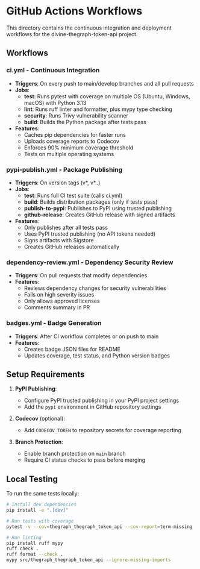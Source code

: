 # GitHub Actions Workflows

This directory contains the continuous integration and deployment workflows for the divine-thegraph-token-api project.

## Workflows

### ci.yml - Continuous Integration
- **Triggers**: On every push to main/develop branches and all pull requests
- **Jobs**:
  - **test**: Runs pytest with coverage on multiple OS (Ubuntu, Windows, macOS) with Python 3.13
  - **lint**: Runs ruff linter and formatter, plus mypy type checking
  - **security**: Runs Trivy vulnerability scanner
  - **build**: Builds the Python package after tests pass
- **Features**:
  - Caches pip dependencies for faster runs
  - Uploads coverage reports to Codecov
  - Enforces 90% minimum coverage threshold
  - Tests on multiple operating systems

### pypi-publish.yml - Package Publishing
- **Triggers**: On version tags (v*, v*.*.*)
- **Jobs**:
  - **test**: Runs full CI test suite (calls ci.yml)
  - **build**: Builds distribution packages (only if tests pass)
  - **publish-to-pypi**: Publishes to PyPI using trusted publishing
  - **github-release**: Creates GitHub release with signed artifacts
- **Features**:
  - Only publishes after all tests pass
  - Uses PyPI trusted publishing (no API tokens needed)
  - Signs artifacts with Sigstore
  - Creates GitHub releases automatically

### dependency-review.yml - Dependency Security Review
- **Triggers**: On pull requests that modify dependencies
- **Features**:
  - Reviews dependency changes for security vulnerabilities
  - Fails on high severity issues
  - Only allows approved licenses
  - Comments summary in PR

### badges.yml - Badge Generation
- **Triggers**: After CI workflow completes or on push to main
- **Features**:
  - Creates badge JSON files for README
  - Updates coverage, test status, and Python version badges

## Setup Requirements

1. **PyPI Publishing**:
   - Configure PyPI trusted publishing in your PyPI project settings
   - Add the `pypi` environment in GitHub repository settings

2. **Codecov** (optional):
   - Add `CODECOV_TOKEN` to repository secrets for coverage reporting

3. **Branch Protection**:
   - Enable branch protection on `main` branch
   - Require CI status checks to pass before merging

## Local Testing

To run the same tests locally:
```bash
# Install dev dependencies
pip install -e ".[dev]"

# Run tests with coverage
pytest -v --cov=thegraph_thegraph_token_api --cov-report=term-missing

# Run linting
pip install ruff mypy
ruff check .
ruff format --check .
mypy src/thegraph_thegraph_token_api --ignore-missing-imports
```
